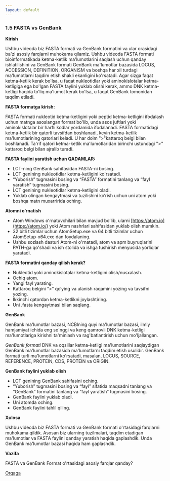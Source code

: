 ```yaml
---
layout: default
---
```


### 1.5 FASTA vs GenBank

**Kirish**

Ushbu videoda biz FASTA formati va GenBank formatini va ular orasidagi ba'zi asosiy farqlarni muhokama qilamiz. Ushbu videoda FASTA formati bioinformatikada ketma-ketlik ma'lumotlarini saqlash uchun qanday ishlatilishini va GenBank formati GenBank ma'lumotlar bazasida LOCUS, ACCESSION, DEFINITION, ORGANISM va boshqa har xil turdagi ma'lumotlarni taqdim etish shakli ekanligini ko'rsatadi. Agar sizga faqat ketma-ketlik kerak bo'lsa, u faqat nukleotidlar yoki aminokislotalar ketma-ketligiga ega bo'lgan FASTA faylini yuklab olishi kerak, ammo DNK ketma-ketligi haqida to'liq ma'lumot kerak bo'lsa, u faqat GenBank tomonidan taqdim etiladi.

**FASTA formatga kirish:**

FASTA formati nukleotid ketma-ketligini yoki peptid ketma-ketligini ifodalash uchun matnga asoslangan format bo'lib, unda asos juftlari yoki aminokislotalar bir harfli kodlar yordamida ifodalanadi. FASTA formatidagi ketma-ketlik bir qatorli tavsifdan boshlanadi, keyin ketma-ketlik ma'lumotlarining qatorlari keladi. U har doim ">"kattaroq belgi bilan boshlanadi. Ta'rif qatori ketma-ketlik ma'lumotlaridan birinchi ustundagi ">" kattaroq belgi bilan ajralib turadi.

**FASTA faylini yaratish uchun QADAMLAR:**

- LCT-ning GenBank sahifasidan FASTA-ni bosing.
- LCT genining nukleotidlar ketma-ketligini ko'rsatadi.
- “Yuborish” tugmasini bosing va “FASTA” formatini tanlang va “fayl yaratish” tugmasini bosing.
- LCT genining nukleotidlar ketma-ketligini oladi.
- Yuklab olingan kengaytmasi va tuzilishini ko‘rish uchun uni atom yoki boshqa matn muxarririda oching.

**Atomni o’rnatish**

- Atom Windows oʻrnatuvchilari bilan mavjud boʻlib, ularni [https://atom.io](https://atom.io/) yoki Atom nashrlari sahifasidan yuklab olish mumkin.
- 32 bitli tizimlar uchun AtomSetup.exe va 64 bitli tizimlar uchun AtomSetup-x64.exe dan foydalaning.
- Ushbu sozlash dasturi Atom-ni o'rnatadi, atom va apm buyruqlarini PATH-ga qo'shadi va ish stolida va ishga tushirish menyusida yorliqlar yaratadi.

**FASTA formatini qanday qilish kerak?**

- Nukleotid yoki aminokislotalar ketma-ketligini olish/nusxalash.
- Ochiq atom.
- Yangi fayl yarating.
- Kattaroq belgini “>” qo‘ying va ulanish raqamini yozing va tavsifni yozing.
- Ikkinchi qatordan ketma-ketlikni joylashtiring.
- Uni .fasta kengaytmasi bilan saqlang.

**GenBank**

GenBank ma'lumotlar bazasi, NCBIning quyi ma'lumotlar bazasi, ilmiy hamjamiyat ichida eng so'nggi va keng qamrovli DNK ketma-ketligi ma'lumotlariga kirishni ta'minlash va rag'batlantirish uchun mo'ljallangan.

*GenBank formati* DNK va oqsillar ketma-ketligi ma'lumotlarini saqlaydigan GenBank ma'lumotlar bazasida ma'lumotlarni taqdim etish usulidir. GenBank formati turli ma'lumotlarni ko'rsatadi, masalan, LOCUS, SOURCE, REFERENCE, PROTEIN, CDS, PROTEIN va ORIGIN.

**GenBank faylini yuklab olish**

- LCT genining GenBank sahifasini oching.
- “Yuborish” tugmasini bosing va “fayl” sifatida maqsadni tanlang va “GenBank” formatini tanlang va “fayl yaratish” tugmasini bosing.
- GenBank faylini yuklab oladi.
- Uni atomda oching.
- GenBank faylini tahlil qiling.

**Xulosa**

Ushbu videoda biz FASTA formati va GenBank formati o'rtasidagi farqlarni muhokama qildik. Asosan biz ularning tuzilmalari, taqdim etadigan ma'lumotlar va FASTA faylini qanday yaratish haqida gaplashdik. Unda GenBank ma'lumotlar bazasi haqida ham gaplashdik.

**Vazifa**

FASTA va GenBank Format o'rtasidagi asosiy farqlar qanday?

[Orqaga](./)